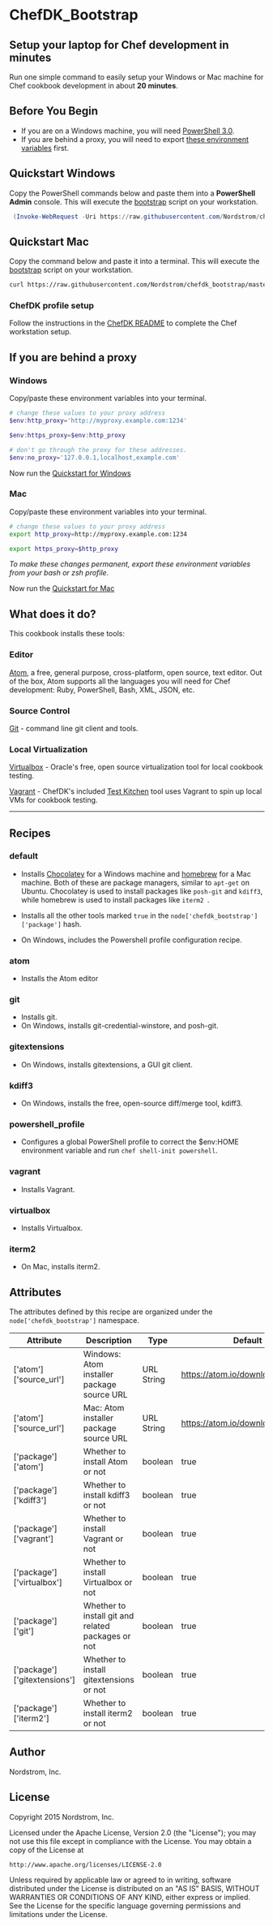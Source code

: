 # ChefDK_Bootstrap
## Setup your laptop for Chef development in minutes

Run one simple command to easily setup your Windows or Mac machine
for Chef cookbook development in about **20 minutes**.

## Before You Begin
* If you are on a Windows machine, you will need [PowerShell 3.0](https://www.microsoft.com/en-us/download/details.aspx?id=34595).
* If you are behind a proxy, you will need to export [these environment variables](#if-you-are-behind-a-proxy) first.

## Quickstart Windows

Copy the PowerShell commands below and paste them into a **PowerShell Admin** console. This will execute the [bootstrap](https://raw.githubusercontent.com/Nordstrom/chefdk_bootstrap/master/bootstrap.ps1)
script on your workstation.

```PowerShell
 (Invoke-WebRequest -Uri https://raw.githubusercontent.com/Nordstrom/chefdk_bootstrap/master/bootstrap.ps1 -ProxyUseDefaultCredentials -Proxy $env:https_proxy).Content | Invoke-Expression
```

## Quickstart Mac

Copy the command below and paste it into a terminal. This will execute the [bootstrap](https://raw.githubusercontent.com/Nordstrom/chefdk_bootstrap/master/bootstrap.sh) script on your workstation.

```bash
curl https://raw.githubusercontent.com/Nordstrom/chefdk_bootstrap/master/bootstrap.sh | bash
```

### ChefDK profile setup
Follow the instructions in the [ChefDK README](https://github.com/chef/chef-dk#using-chefdk-as-your-primary-development-environment) to complete the Chef workstation setup.

## If you are behind a proxy
### Windows
Copy/paste these environment variables into your terminal.

```PowerShell
# change these values to your proxy address
$env:http_proxy='http://myproxy.example.com:1234'
```
```PowerShell
$env:https_proxy=$env:http_proxy
```
```PowerShell
# don't go through the proxy for these addresses.
$env:no_proxy='127.0.0.1,localhost,example.com'
```
Now run the [Quickstart for Windows](#quickstart-windows)
### Mac
Copy/paste these environment variables into your terminal.

```bash
# change these values to your proxy address
export http_proxy=http://myproxy.example.com:1234
```
```bash
export https_proxy=$http_proxy
```
*To make these changes permanent, export these environment variables from your bash or zsh profile.*

Now run the [Quickstart for Mac](#quickstart-mac)

## What does it do?
This cookbook installs these tools:

### Editor
[Atom](https://atom.io), a free, general purpose, cross-platform, open source,
text editor. Out of the box, Atom supports all the languages you will need
for Chef development: Ruby, PowerShell, Bash, XML, JSON, etc.

### Source Control
[Git](http://git-scm.com/) - command line git client and tools.


### Local Virtualization
[Virtualbox](https://www.virtualbox.org/) - Oracle's free, open source virtualization tool for local cookbook testing.

[Vagrant](https://www.vagrantup.com/) - ChefDK's included [Test Kitchen]() tool uses Vagrant to spin up local VMs for cookbook testing.

----

## Recipes

### default
* Installs [Chocolatey](https://chocolatey.org/) for a Windows machine and [homebrew](http://brew.sh) for a Mac machine. Both of these are package managers, similar to `apt-get` on Ubuntu. Chocolatey is used to install packages like `posh-git` and `kdiff3`, while homebrew is used to install packages like `iterm2 `.

* Installs all the other tools marked `true` in the
`node['chefdk_bootstrap']['package']` hash.

* On Windows, includes the Powershell profile configuration recipe.

### atom
* Installs the Atom editor

### git
* Installs git.
* On Windows, installs git-credential-winstore, and posh-git.

### gitextensions
* On Windows, installs gitextensions, a GUI git client.

### kdiff3
* On Windows, installs the free, open-source diff/merge tool, kdiff3.

### powershell_profile
* Configures a global PowerShell profile to correct the $env:HOME environment
variable and run `chef shell-init powershell`.

### vagrant
* Installs Vagrant.

### virtualbox
* Installs Virtualbox.

### iterm2
* On Mac, installs iterm2.

## Attributes

The attributes defined by this recipe are organized under the
`node['chefdk_bootstrap']` namespace.

Attribute | Description | Type   | Default
----------|-------------|--------|--------
['atom']['source_url'] | Windows: Atom installer package source URL | URL String | https://atom.io/download/windows
['atom']['source_url'] | Mac: Atom installer package source URL | URL String | https://atom.io/download/mac
['package']['atom'] | Whether to install Atom or not | boolean | true
['package']['kdiff3'] | Whether to install kdiff3 or not | boolean | true
['package']['vagrant'] | Whether to install Vagrant or not | boolean | true
['package']['virtualbox'] | Whether to install Virtualbox or not | boolean | true
['package']['git'] | Whether to install git and related packages or not | boolean | true
['package']['gitextensions'] | Whether to install gitextensions or not | boolean | true
['package']['iterm2'] | Whether to install iterm2 or not | boolean | true

## Author

Nordstrom, Inc.

## License

Copyright 2015 Nordstrom, Inc.

Licensed under the Apache License, Version 2.0 (the "License");
you may not use this file except in compliance with the License.
You may obtain a copy of the License at

    http://www.apache.org/licenses/LICENSE-2.0

Unless required by applicable law or agreed to in writing, software
distributed under the License is distributed on an "AS IS" BASIS,
WITHOUT WARRANTIES OR CONDITIONS OF ANY KIND, either express or implied.
See the License for the specific language governing permissions and
limitations under the License.
